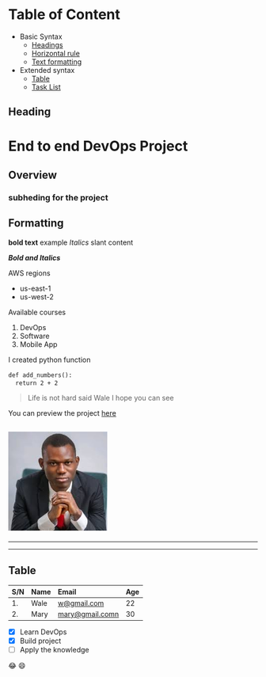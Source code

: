 # Table of Content
- Basic Syntax
  - [Headings](#Heading)
  - [Horizontal rule]()
  - [Text formatting](#Formatting)
- Extended syntax
  - [Table](#Table)
  - [Task List]()

## Heading
# End to end DevOps Project
## Overview
### subheding for the project

## Formatting
**bold text** example
*Italics* slant content

***Bold and Italics***

AWS regions
- us-east-1
- us-west-2

Available courses
1. DevOps
1. Software
1. Mobile App

I created python function
```
def add_numbers():
  return 2 + 2
```


> Life is not hard
> said Wale
> I hope you can see
>

You can preview the project [here](https://tech365.ng 'Tech365 website')

![wale picture](/download.jpeg)
---
***
___

## Table
| S/N | Name | Email | Age |
| :- | :-   | :-    | :-  |
| 1. | Wale | w@gmail.com | 22 |
| 2. |Mary  | mary@gmail.comn | 30 |


- [x] Learn DevOps
- [x] Build project
- [ ] Apply the knowledge

😂
😄

